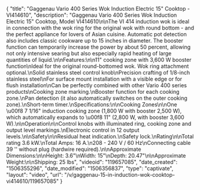 {
    "title": "Gaggenau Vario 400 Series Wok Induction Electric 15\" Cooktop - VI414610",
    "description": "Gaggenau Vario 400 Series Wok Induction Electric 15\" Cooktop, Model VI414610\n\nThe VI 414 induction wok is ideal in connection with the wok ring for the original wok with round bottom - and the perfect appliance for lovers of Asian cuisine. Automatic pot detection also includes classic cookware up to 15 inches in diameter. The booster function can temporarily increase the power by about 50 percent, allowing not only intensive searing but also especially rapid heating of large quantities of liquid.\n\nFeatures:\n\n11\" cooking zone with 3,600 W booster function\nIdeal for the original round-bottomed wok. Wok ring attachment optional.\nSolid stainless steel control knob\nPrecision crafting of 1\/8-inch stainless steel\nFor surface mount installation with a visible edge or for flush installation\nCan be perfectly combined with other Vario 400 series products\nCooking zone marking.\nBooster function for each cooking zone.\nPan detection (it also automatically switches on the outer cooking zone).\nShort-term timer.\nSpecifications:\n\nCooking Zones\n\nOne \u00f8 7 1\/16\" induction cooking zone (1,800 W with booster 2,500 W), which automatically expands to \u00f8 11\" (2,800 W, with booster 3,600 W).\n\nOperation\n\nControl knobs with illuminated ring, cooking zone and output level markings.\nElectronic control in 12 output levels.\n\nSafety\n\nResidual heat indication.\nSafety lock.\nRating\n\nTotal rating 3.6 kW.\nTotal Amps: 16 A.\n208 - 240 V \/ 60 Hz\nConnecting cable 39 '' without plug (hardwire required).\n\nApproximate Dimensions:\n\nHeight: 3.6\"\nWidth: 15\"\nDepth: 20.47\"\n\nApproximate Weight:\n\nShipping: 25 lbs",
    "videoid": "119657085",
    "date_created": "1506355296",
    "date_modified": "1506356837",
    "type": "captivate",
    "layout": "video",
    "url": "\/v\/gaggenau-15-in-induction-wok-cooktop-vi414610\/119657085"
}